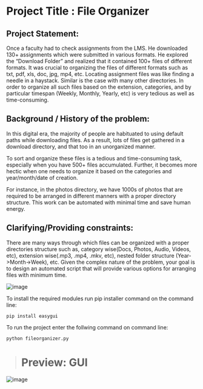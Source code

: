 
# Project Title : File Organizer


## Project Statement:

Once a faculty had to check assignments from the LMS. He downloaded 130+ assignments which were submitted in various formats. He explored the “Download Folder” and realized that it contained 100+ files of different formats. It was crucial to organizing the files of different formats such as txt, pdf, xls, doc, jpg, mp4, etc. Locating assignment files was like finding a needle in a haystack. Similar is the case with many other directories. In order to organize all such files based on the extension, categories, and by particular timespan (Weekly, Monthly, Yearly, etc) is very tedious as well as time-consuming.


## Background / History of the problem:

In this digital era, the majority of people are habituated to using default paths while downloading files. As a result, lots of files get gathered in a download directory, and that too in an unorganized manner.

To sort and organize these files is a tedious and time-consuming task, especially when you have 500+ files accumulated. Further, it becomes more hectic when one needs to organize it based on the categories and year/month/date of creation.

For instance, in the photos directory, we have 1000s of photos that are required to be arranged in different manners with a proper directory structure. This work can be automated with minimal time and save human energy.

## Clarifying/Providing constraints:
There are many ways through which files can be organized with a proper directories structure such as,
category wise(Docs, Photos, Audio, Videos, etc),
extension wise(.mp3, .mp4, .mkv, etc),
nested folder structure (Year->Month->Week), etc.
Given the complex nature of the problem, your goal is to design an automated script that will provide various options for arranging files with minimum time.

![image](https://user-images.githubusercontent.com/108461765/199776273-e51d9b11-8a31-40eb-b03e-1d7b3f565443.png)


To install the required modules run pip installer command on the command line:
```
pip install easygui
```

To run the project enter the follwing command on command line:
```
python fileorganizer.py
```

> <h1>Preview: GUI</h1>
![image](https://user-images.githubusercontent.com/108461765/200005279-cb69c8e9-40cc-4d48-89c1-a1d3230c66d8.png)
